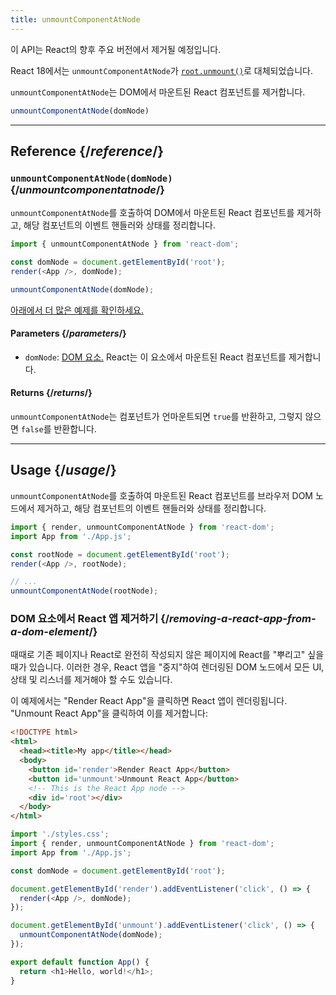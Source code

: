 ```yaml
---
title: unmountComponentAtNode
---
```


<Deprecated>

이 API는 React의 향후 주요 버전에서 제거될 예정입니다.

React 18에서는 `unmountComponentAtNode`가 [`root.unmount()`](/reference/react-dom/client/createRoot#root-unmount)로 대체되었습니다.

</Deprecated>

<Intro>

`unmountComponentAtNode`는 DOM에서 마운트된 React 컴포넌트를 제거합니다.

```js
unmountComponentAtNode(domNode)
```

</Intro>

<InlineToc />

---

## Reference {/*reference*/}

### `unmountComponentAtNode(domNode)` {/*unmountcomponentatnode*/}

`unmountComponentAtNode`를 호출하여 DOM에서 마운트된 React 컴포넌트를 제거하고, 해당 컴포넌트의 이벤트 핸들러와 상태를 정리합니다.

```js
import { unmountComponentAtNode } from 'react-dom';

const domNode = document.getElementById('root');
render(<App />, domNode);

unmountComponentAtNode(domNode);
```

[아래에서 더 많은 예제를 확인하세요.](#usage)

#### Parameters {/*parameters*/}

* `domNode`: [DOM 요소.](https://developer.mozilla.org/en-US/docs/Web/API/Element) React는 이 요소에서 마운트된 React 컴포넌트를 제거합니다.

#### Returns {/*returns*/}

`unmountComponentAtNode`는 컴포넌트가 언마운트되면 `true`를 반환하고, 그렇지 않으면 `false`를 반환합니다.

---

## Usage {/*usage*/}

`unmountComponentAtNode`를 호출하여 <CodeStep step={1}>마운트된 React 컴포넌트</CodeStep>를 <CodeStep step={2}>브라우저 DOM 노드</CodeStep>에서 제거하고, 해당 컴포넌트의 이벤트 핸들러와 상태를 정리합니다.

```js [[1, 5, "<App />"], [2, 5, "rootNode"], [2, 8, "rootNode"]]
import { render, unmountComponentAtNode } from 'react-dom';
import App from './App.js';

const rootNode = document.getElementById('root');
render(<App />, rootNode);

// ...
unmountComponentAtNode(rootNode);
```


### DOM 요소에서 React 앱 제거하기 {/*removing-a-react-app-from-a-dom-element*/}

때때로 기존 페이지나 React로 완전히 작성되지 않은 페이지에 React를 "뿌리고" 싶을 때가 있습니다. 이러한 경우, React 앱을 "중지"하여 렌더링된 DOM 노드에서 모든 UI, 상태 및 리스너를 제거해야 할 수도 있습니다.

이 예제에서는 "Render React App"을 클릭하면 React 앱이 렌더링됩니다. "Unmount React App"을 클릭하여 이를 제거합니다:

<Sandpack>

```html index.html
<!DOCTYPE html>
<html>
  <head><title>My app</title></head>
  <body>
    <button id='render'>Render React App</button>
    <button id='unmount'>Unmount React App</button>
    <!-- This is the React App node -->
    <div id='root'></div>
  </body>
</html>
```

```js src/index.js active
import './styles.css';
import { render, unmountComponentAtNode } from 'react-dom';
import App from './App.js';

const domNode = document.getElementById('root');

document.getElementById('render').addEventListener('click', () => {
  render(<App />, domNode);
});

document.getElementById('unmount').addEventListener('click', () => {
  unmountComponentAtNode(domNode);
});
```

```js src/App.js
export default function App() {
  return <h1>Hello, world!</h1>;
}
```

</Sandpack>